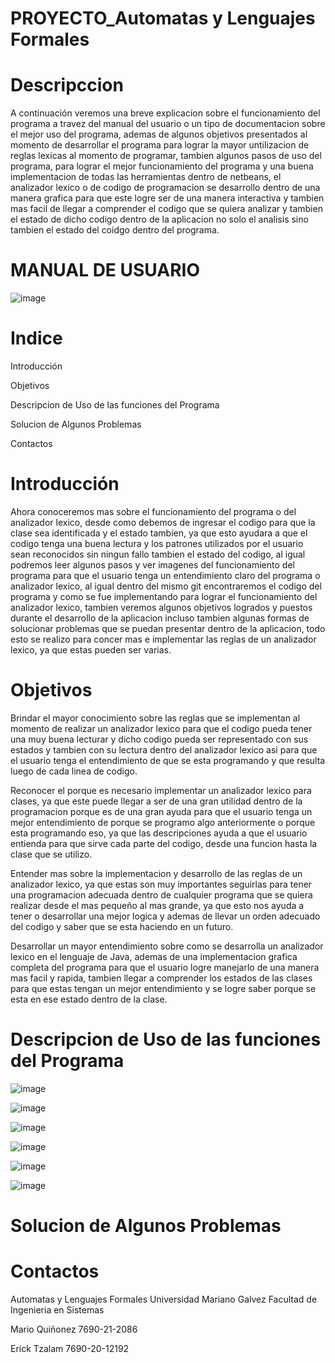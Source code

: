 # PROYECTO_Automatas y Lenguajes Formales

# Descripccion

A continuación veremos una breve explicacion sobre el funcionamiento del programa a travez del manual del usuario o un tipo de documentacion sobre el mejor uso del programa, ademas de algunos objetivos presentados al momento de desarrollar el programa para lograr la mayor untilizacion de reglas lexicas al momento de programar, tambien algunos pasos de uso del programa, para lograr el mejor funcionamiento del programa y una buena implementacion de todas las herramientas dentro de netbeans, el analizador lexico o de codigo de programacion se desarrollo dentro de una manera grafica para que este logre ser de una manera interactiva y tambien mas facil de llegar a comprender el codigo que se quiera analizar y tambien el estado de dicho codigo dentro de la aplicacion no solo el analisis sino tambien el estado del coidgo dentro del programa.

# MANUAL DE USUARIO

![image](https://github.com/MarioMR81/PruebaPrimerPROYECTOAUTOMATAS/assets/91577396/f3608411-4803-49fe-b4a6-265c39ae155a)


# Indice

Introducción

Objetivos

Descripcion de Uso de las funciones del Programa

Solucion de Algunos Problemas

Contactos

# Introducción

Ahora conoceremos mas sobre el funcionamiento del programa o del analizador lexico, desde como debemos de ingresar el codigo para que la clase sea identificada y el estado tambien, ya que esto ayudara a que el codigo tenga una buena lectura y los patrones utilizados por el usuario sean reconocidos sin ningun fallo tambien el estado del codigo, al igual podremos leer algunos pasos y ver imagenes del funcionamiento del programa para que el usuario tenga un entendimiento claro del programa o analizador lexico, al igual dentro del mismo git encontraremos el codigo del programa y como se fue implementando para lograr el funcionamiento del analizador lexico, tambien veremos algunos objetivos logrados y puestos durante el desarrollo de la aplicacion incluso tambien algunas formas de solucionar problemas que se puedan presentar dentro de la aplicacion, todo esto se realizo para concer mas e implementar las reglas de un analizador lexico, ya que estas pueden ser varias.



# Objetivos

Brindar el mayor conocimiento sobre las reglas que se implementan al momento de realizar un analizador lexico para que el codigo pueda tener una muy buena lecturar y dicho codigo pueda ser representado con sus estados y tambien con su lectura dentro del analizador lexico asi para que el usuario tenga el entendimiento de que se esta programando y que resulta luego de cada linea de codigo.

Reconocer el porque es necesario implementar un analizador lexico para clases, ya que este puede llegar a ser de una gran utilidad dentro de la programacion porque es de una gran ayuda para que el usuario tenga un mejor entendimiento de porque se programo algo anteriormente o porque esta programando eso, ya que las descripciones ayuda a que el usuario entienda para que sirve cada parte del codigo, desde una funcion hasta la clase que se utilizo.

Entender mas sobre la implementacion y desarrollo de las reglas de un analizador lexico, ya que estas son muy importantes seguirlas para tener una programacion adecuada dentro de cualquier programa que se quiera realizar desde el mas pequeño al mas grande, ya que esto nos ayuda a tener o desarrollar una mejor logica y ademas de llevar un orden adecuado del codigo y saber que se esta haciendo en un futuro.

Desarrollar un mayor entendimiento sobre como se desarrolla un analizador lexico en el lenguaje de Java, ademas de una implementacion grafica completa del programa para que el usuario logre manejarlo de una manera mas facil y rapida, tambien llegar a comprender los estados de las clases para que estas tengan un mejor entendimiento y se logre saber porque se esta en ese estado dentro de la clase.

# Descripcion de Uso de las funciones del Programa

![image](https://github.com/MarioMR81/PrimerPROYECTOAUTOMATAS/assets/91577396/5029226c-e9e1-45b0-9c9e-7952f1b5f2fe)

![image](https://github.com/MarioMR81/PrimerPROYECTOAUTOMATAS/assets/91577396/528b8f56-d5e7-46e5-96e8-87f578c3b2f1)

![image](https://github.com/MarioMR81/PrimerPROYECTOAUTOMATAS/assets/91577396/7713a0fe-21bc-488d-8e8f-af4bd174ce4d)

![image](https://github.com/MarioMR81/PrimerPROYECTOAUTOMATAS/assets/91577396/281bbefe-2b79-4d04-9240-6834cdba8535)

![image](https://github.com/MarioMR81/PrimerPROYECTOAUTOMATAS/assets/91577396/e3e74a01-2a90-4728-a7cc-81a88fd3e4d1)

![image](https://github.com/MarioMR81/PrimerPROYECTOAUTOMATAS/assets/91577396/8f415f5c-0c74-43ae-af35-044420f1dc25)


# Solucion de Algunos Problemas


# Contactos

Automatas y Lenguajes Formales Universidad Mariano Galvez Facultad de Ingenieria en Sistemas 


Mario Quiñonez 7690-21-2086

Erick Tzalam 7690-20-12192
